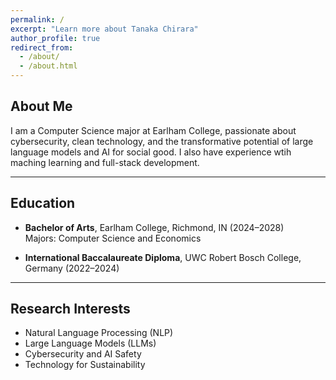 ```yaml
---
permalink: /
excerpt: "Learn more about Tanaka Chirara"
author_profile: true
redirect_from: 
  - /about/
  - /about.html
---
```


## About Me

I am a Computer Science major at Earlham College, passionate about cybersecurity, clean technology, and the transformative potential of large    language models and AI for social good. I also have experience wtih maching learning and full-stack development.

---

## Education

- **Bachelor of Arts**, Earlham College, Richmond, IN (2024–2028)  
  Majors: Computer Science and Economics

- **International Baccalaureate Diploma**, UWC Robert Bosch College, Germany (2022–2024)

---

## Research Interests

- Natural Language Processing (NLP)  
- Large Language Models (LLMs)  
- Cybersecurity and AI Safety  
- Technology for Sustainability
